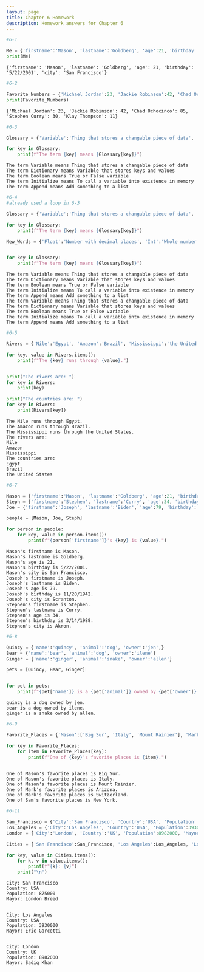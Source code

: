 ```yaml
---
layout: page
title: Chapter 6 Homework
description: Homework answers for Chapter 6
---
```






```python
#6-1

Me = {'firstname':'Mason', 'lastname':'Goldberg', 'age':21, 'birthday':'5/22/2001', 'city':'San Francisco'}
print(Me)
```

    {'firstname': 'Mason', 'lastname': 'Goldberg', 'age': 21, 'birthday': '5/22/2001', 'city': 'San Francisco'}



```python
#6-2

Favorite_Numbers = {'Michael Jordan':23, 'Jackie Robinson':42, 'Chad Ochocinco':85, 'Stephen Curry':30, 'Klay Thompson':11}
print(Favorite_Numbers)
```

    {'Michael Jordan': 23, 'Jackie Robinson': 42, 'Chad Ochocinco': 85, 'Stephen Curry': 30, 'Klay Thompson': 11}



```python
#6-3

Glossary = {'Variable':'Thing that stores a changable piece of data', 'Dictionary':'Variable that stores keys and values', 'Boolean':'True or False variable', 'Initialize':'To call a variable into existence in memory', 'Append':'Add something to a list'}

for key in Glossary:
    print(f"The term {key} means {Glossary[key]}")
```

    The term Variable means Thing that stores a changable piece of data
    The term Dictionary means Variable that stores keys and values
    The term Boolean means True or False variable
    The term Initialize means To call a variable into existence in memory
    The term Append means Add something to a list



```python
#6-4 
#already used a loop in 6-3

Glossary = {'Variable':'Thing that stores a changable piece of data', 'Dictionary':'Variable that stores keys and values', 'Boolean':'True or False variable', 'Initialize':'To call a variable into existence in memory', 'Append':'Add something to a list'}

for key in Glossary:
    print(f"The term {key} means {Glossary[key]}")

New_Words = {'Float':'Number with decimal places', 'Int':'Whole number', 'List':'A variable that holds a list of values', 'Sort':'Put a list into an order', 'Delete':'Remove from a list'}


for key in Glossary:
    print(f"The term {key} means {Glossary[key]}")
```

    The term Variable means Thing that stores a changable piece of data
    The term Dictionary means Variable that stores keys and values
    The term Boolean means True or False variable
    The term Initialize means To call a variable into existence in memory
    The term Append means Add something to a list
    The term Variable means Thing that stores a changable piece of data
    The term Dictionary means Variable that stores keys and values
    The term Boolean means True or False variable
    The term Initialize means To call a variable into existence in memory
    The term Append means Add something to a list



```python
#6-5

Rivers = {'Nile':'Egypt', 'Amazon':'Brazil', 'Mississippi':'the United States'}

for key, value in Rivers.items():
    print(f"The {key} runs through {value}.")


print("The rivers are: ")
for key in Rivers:
    print(key)

print("The countries are: ")
for key in Rivers:
    print(Rivers[key])
```

    The Nile runs through Egypt.
    The Amazon runs through Brazil.
    The Mississippi runs through the United States.
    The rivers are: 
    Nile
    Amazon
    Mississippi
    The countries are: 
    Egypt
    Brazil
    the United States



```python
#6-7

Mason = {'firstname':'Mason', 'lastname':'Goldberg', 'age':21, 'birthday':'5/22/2001', 'city':'San Francisco'}
Steph = {'firstname':'Stephen', 'lastname':'Curry', 'age':34, 'birthday':'3/14/1988', 'city':'Akron'}
Joe = {'firstname':'Joseph', 'lastname':'Biden', 'age':79, 'birthday':'11/20/1942', 'city':'Scranton'}

people = [Mason, Joe, Steph]

for person in people:
    for key, value in person.items():
        print(f"{person['firstname']}'s {key} is {value}.")
```

    Mason's firstname is Mason.
    Mason's lastname is Goldberg.
    Mason's age is 21.
    Mason's birthday is 5/22/2001.
    Mason's city is San Francisco.
    Joseph's firstname is Joseph.
    Joseph's lastname is Biden.
    Joseph's age is 79.
    Joseph's birthday is 11/20/1942.
    Joseph's city is Scranton.
    Stephen's firstname is Stephen.
    Stephen's lastname is Curry.
    Stephen's age is 34.
    Stephen's birthday is 3/14/1988.
    Stephen's city is Akron.



```python
#6-8

Quincy = {'name':'quincy', 'animal':'dog', 'owner':'jen',}
Bear = {'name':'bear', 'animal':'dog', 'owner':'ilene'}
Ginger = {'name':'ginger', 'animal':'snake', 'owner':'allen'}

pets = [Quincy, Bear, Ginger]


for pet in pets:
    print(f"{pet['name']} is a {pet['animal']} owned by {pet['owner']}.")

```

    quincy is a dog owned by jen.
    bear is a dog owned by ilene.
    ginger is a snake owned by allen.



```python
#6-9

Favorite_Places = {'Mason':['Big Sur', 'Italy', 'Mount Rainier'], 'Mark':['Arizona', 'Switzerland'], 'Sam':['New York']}

for key in Favorite_Places:
    for item in Favorite_Places[key]:
        print(f"One of {key}'s favorite places is {item}.")
    
```

    One of Mason's favorite places is Big Sur.
    One of Mason's favorite places is Italy.
    One of Mason's favorite places is Mount Rainier.
    One of Mark's favorite places is Arizona.
    One of Mark's favorite places is Switzerland.
    One of Sam's favorite places is New York.



```python
#6-11

San_Francisco = {'City':'San Francisco', 'Country':'USA', 'Population':875000, 'Mayor':'London Breed'}
Los_Angeles = {'City':'Los Angeles', 'Country':'USA', 'Population':3930000, 'Mayor':'Eric Garcetti'}
London = {'City':'London', 'Country':'UK', 'Population':8982000, 'Mayor':'Sadiq Khan'}

Cities = {'San Francisco':San_Francisco, 'Los Angeles':Los_Angeles, 'London':London}

for key, value in Cities.items():
    for k, v in value.items():
        print(f"{k}: {v}")
    print("\n")
```

    City: San Francisco
    Country: USA
    Population: 875000
    Mayor: London Breed
    
    
    City: Los Angeles
    Country: USA
    Population: 3930000
    Mayor: Eric Garcetti
    
    
    City: London
    Country: UK
    Population: 8982000
    Mayor: Sadiq Khan
    
    



```python

```
